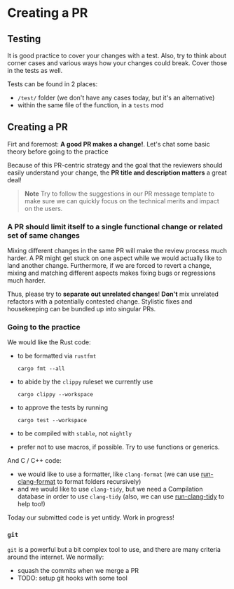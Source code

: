 # Creating a PR

## Testing

It is good practice to cover your changes with a test. Also, try to think about corner cases and various ways how your changes could break. Cover those in the tests as well.

Tests can be found in 2 places:

- `/test/` folder (we don't have any cases today, but it's an alternative)
- within the same file of the function, in a `tests` mod

## Creating a PR

Firt and foremost: **A good PR makes a change!**. Let's chat some basic theory before going to the practice

Because of this PR-centric strategy and the goal that the reviewers should easily understand your change, the **PR title and description matters** a great deal!

> **Note**
> Try to follow the suggestions in our PR message template to make sure we can quickly focus on the technical merits and impact on the users.

### A PR should limit itself to a single functional change or related set of same changes

Mixing different changes in the same PR will make the review process much harder. A PR might get stuck on one aspect while we would actually like to land another change. Furthermore, if we are forced to revert a change, mixing and matching different aspects makes fixing bugs or regressions much harder.

Thus, please try to **separate out unrelated changes**!
**Don't** mix unrelated refactors with a potentially contested change.
Stylistic fixes and housekeeping can be bundled up into singular PRs.

### Going to the practice

We would like the Rust code:

- to be formatted via `rustfmt`

  ```console
  cargo fmt --all
  ```

- to abide by the `clippy` ruleset we currently use

  ```console
  cargo clippy --workspace
  ```

- to approve the tests by running

  ```console
  cargo test --workspace
  ```

- to be compiled with `stable`, not `nightly`
- prefer not to use macros, if possible. Try to use functions or generics.

And C / C++ code:

- we would like to use a formatter, like `clang-format` (we can use [run-clang-format](https://github.com/lmapii/run-clang-format)
to format folders recursively)
- and we would like to use `clang-tidy`, but we need a Compilation database in order to use `clang-tidy`
 (also, we can use [run-clang-tidy](https://github.com/lmapii/run-clang-tidy) to help too!)

Today our submitted code is yet untidy. Work in progress!

### `git`

`git` is a powerful but a bit complex tool to use, and there are many criteria around the internet. We normally:

- squash the commits when we merge a PR
- TODO: setup git hooks with some tool

